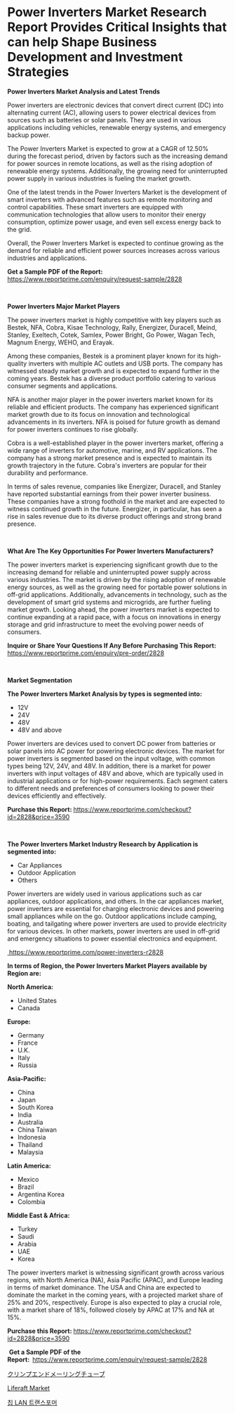 <p><h1>Power Inverters Market Research Report Provides Critical Insights that can help Shape Business Development and Investment Strategies</h1></p><p><strong>Power Inverters Market Analysis and Latest Trends</strong></p>
<p><p>Power inverters are electronic devices that convert direct current (DC) into alternating current (AC), allowing users to power electrical devices from sources such as batteries or solar panels. They are used in various applications including vehicles, renewable energy systems, and emergency backup power.</p><p>The Power Inverters Market is expected to grow at a CAGR of 12.50% during the forecast period, driven by factors such as the increasing demand for power sources in remote locations, as well as the rising adoption of renewable energy systems. Additionally, the growing need for uninterrupted power supply in various industries is fueling the market growth.</p><p>One of the latest trends in the Power Inverters Market is the development of smart inverters with advanced features such as remote monitoring and control capabilities. These smart inverters are equipped with communication technologies that allow users to monitor their energy consumption, optimize power usage, and even sell excess energy back to the grid.</p><p>Overall, the Power Inverters Market is expected to continue growing as the demand for reliable and efficient power sources increases across various industries and applications.</p></p>
<p><strong>Get a Sample PDF of the Report:&nbsp;</strong> <a href="https://www.reportprime.com/enquiry/request-sample/2828">https://www.reportprime.com/enquiry/request-sample/2828</a></p>
<p>&nbsp;</p>
<p><strong>Power Inverters Major Market Players</strong></p>
<p><p>The power inverters market is highly competitive with key players such as Bestek, NFA, Cobra, Kisae Technology, Rally, Energizer, Duracell, Meind, Stanley, Exeltech, Cotek, Samlex, Power Bright, Go Power, Wagan Tech, Magnum Energy, WEHO, and Erayak. </p><p>Among these companies, Bestek is a prominent player known for its high-quality inverters with multiple AC outlets and USB ports. The company has witnessed steady market growth and is expected to expand further in the coming years. Bestek has a diverse product portfolio catering to various consumer segments and applications.</p><p>NFA is another major player in the power inverters market known for its reliable and efficient products. The company has experienced significant market growth due to its focus on innovation and technological advancements in its inverters. NFA is poised for future growth as demand for power inverters continues to rise globally.</p><p>Cobra is a well-established player in the power inverters market, offering a wide range of inverters for automotive, marine, and RV applications. The company has a strong market presence and is expected to maintain its growth trajectory in the future. Cobra's inverters are popular for their durability and performance.</p><p>In terms of sales revenue, companies like Energizer, Duracell, and Stanley have reported substantial earnings from their power inverter business. These companies have a strong foothold in the market and are expected to witness continued growth in the future. Energizer, in particular, has seen a rise in sales revenue due to its diverse product offerings and strong brand presence.</p></p>
<p>&nbsp;</p>
<p><strong>What Are The Key Opportunities For Power Inverters Manufacturers?</strong></p>
<p><p>The power inverters market is experiencing significant growth due to the increasing demand for reliable and uninterrupted power supply across various industries. The market is driven by the rising adoption of renewable energy sources, as well as the growing need for portable power solutions in off-grid applications. Additionally, advancements in technology, such as the development of smart grid systems and microgrids, are further fueling market growth. Looking ahead, the power inverters market is expected to continue expanding at a rapid pace, with a focus on innovations in energy storage and grid infrastructure to meet the evolving power needs of consumers.</p></p>
<p><strong>Inquire or Share Your Questions If Any Before Purchasing This Report:</strong> <a href="https://www.reportprime.com/enquiry/pre-order/2828">https://www.reportprime.com/enquiry/pre-order/2828</a></p>
<p>&nbsp;</p>
<p><strong>Market Segmentation</strong></p>
<p><strong>The Power Inverters Market Analysis by types is segmented into:</strong></p>
<p><ul><li>12V</li><li>24V</li><li>48V</li><li>48V and above</li></ul></p>
<p><p>Power inverters are devices used to convert DC power from batteries or solar panels into AC power for powering electronic devices. The market for power inverters is segmented based on the input voltage, with common types being 12V, 24V, and 48V. In addition, there is a market for power inverters with input voltages of 48V and above, which are typically used in industrial applications or for high-power requirements. Each segment caters to different needs and preferences of consumers looking to power their devices efficiently and effectively.</p></p>
<p><strong>Purchase this Report:&nbsp;</strong><a href="https://www.reportprime.com/checkout?id=2828&price=3590">https://www.reportprime.com/checkout?id=2828&price=3590</a></p>
<p>&nbsp;</p>
<p><strong>The Power Inverters Market Industry Research by Application is segmented into:</strong></p>
<p><ul><li>Car Appliances</li><li>Outdoor Application</li><li>Others</li></ul></p>
<p><p>Power inverters are widely used in various applications such as car appliances, outdoor applications, and others. In the car appliances market, power inverters are essential for charging electronic devices and powering small appliances while on the go. Outdoor applications include camping, boating, and tailgating where power inverters are used to provide electricity for various devices. In other markets, power inverters are used in off-grid and emergency situations to power essential electronics and equipment.</p></p>
<p><a href="https://www.reportprime.com/power-inverters-r2828">&nbsp;https://www.reportprime.com/power-inverters-r2828</a></p>
<p><strong>In terms of Region, the Power Inverters Market Players available by Region are:</strong></p>
<p>
    <p> <strong> North America: </strong>
        <ul>
            <li>United States</li>
            <li>Canada</li>
        </ul>
        </p> 
    <p> <strong> Europe: </strong>
        <ul>
            <li>Germany</li>
            <li>France</li>
            <li>U.K.</li>
            <li>Italy</li>
            <li>Russia</li>
        </ul>
        </p> 
    <p> <strong> Asia-Pacific: </strong>
        <ul>
            <li>China</li>
            <li>Japan</li>
            <li>South Korea</li>
            <li>India</li>
            <li>Australia</li>
            <li>China Taiwan</li>
            <li>Indonesia</li>
            <li>Thailand</li>
            <li>Malaysia</li>
        </ul>
        </p> 
    <p> <strong> Latin America: </strong>
        <ul>
            <li>Mexico</li>
            <li>Brazil</li>
            <li>Argentina Korea</li>
            <li>Colombia</li>
        </ul>
        </p> 
    <p> <strong> Middle East & Africa: </strong>
        <ul>
            <li>Turkey</li>
            <li>Saudi</li>
            <li>Arabia</li>
            <li>UAE</li>
            <li>Korea</li>
        </ul>
    </p>
    </p>
<p><p>The power inverters market is witnessing significant growth across various regions, with North America (NA), Asia Pacific (APAC), and Europe leading in terms of market dominance. The USA and China are expected to dominate the market in the coming years, with a projected market share of 25% and 20%, respectively. Europe is also expected to play a crucial role, with a market share of 18%, followed closely by APAC at 17% and NA at 15%.</p></p>
<p><strong>Purchase this Report: </strong><a href="https://www.reportprime.com/checkout?id=2828&price=3590">https://www.reportprime.com/checkout?id=2828&price=3590</a></p>
<p>&nbsp;<strong>Get a Sample PDF of the Report:&nbsp;&nbsp;</strong><a href="https://www.reportprime.com/enquiry/request-sample/2828">https://www.reportprime.com/enquiry/request-sample/2828</a></p>
<p><strong></strong></p>
<p><p><a href="https://medium.com/@aidalakin1973/%E3%82%AF%E3%83%AA%E3%83%B3%E3%83%97%E3%82%A8%E3%83%B3%E3%83%89%E9%83%B5%E9%80%81%E7%94%A8%E3%83%81%E3%83%A5%E3%83%BC%E3%83%96%E5%B8%82%E5%A0%B4-%E3%82%B7%E3%82%A7%E3%82%A2-%E5%B8%82%E5%A0%B4%E5%82%BE%E5%90%91-%E3%81%8A%E3%82%88%E3%81%B3%E5%B0%86%E6%9D%A5%E3%81%AE%E6%88%90%E9%95%B7%E3%82%92%E6%8E%A2%E3%82%8B-6888fdd4a7b6">クリンプエンドメーリングチューブ</a></p><p><a href="https://issuu.com/reportprime-2/docs/liferaft-market-size-2030.pptx">Liferaft Market</a></p><p><a href="https://github.com/hxzi07639916/Market-Research-Report-List-2/blob/main/250198377026.md">칩 LAN 트랜스포머</a></p></p>